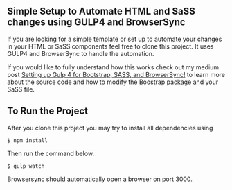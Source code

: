
## Simple Setup to Automate HTML and SaSS changes using GULP4 and BrowserSync

If you are looking for a simple template or set up to automate your changes in your HTML or SaSS components feel free to clone this project. It uses GULP4 and BrowserSync to handle the automation. 

If you would like to fully understand how this works check out my medium post [Setting up Gulp 4 for Bootstrap, SASS, and BrowserSync!](https://medium.com/swlh/setting-up-gulp-4-0-2-for-bootstrap-sass-and-browsersync-7917f5f5d2c5?source=friends_link&sk=8d09a3d7b62fa11a35dd0b5156b6ab73)
to learn more about the source code and how to modify the Boostrap package and your SaSS file.

## To Run the Project
After you clone this project you may try to install all dependencies using 

```
$ npm install
```

Then run the command below.

```
$ gulp watch
```

Browsersync should automatically open a browser on port 3000.

